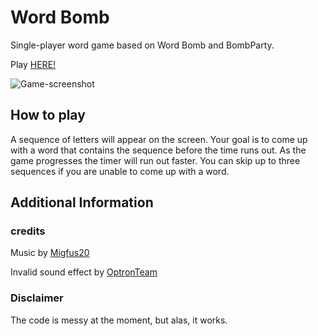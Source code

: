 # Word Bomb
Single-player word game based on Word Bomb and BombParty.

Play [HERE!](https://amondragonfl.github.io/word-bomb/)

![Game-screenshot](https://github.com/user-attachments/assets/960104ee-6086-4216-8612-8a3e3aada40c)

How to play
------

A sequence of letters will appear on the screen. Your goal is to come up with a word that contains the sequence before the time runs out. As the game progresses the timer will run out faster. You can skip up to three sequences if 
you are unable to come up with a word.

Additional Information
-----

### credits

Music by [Migfus20](https://freesound.org/people/Migfus20/)

Invalid sound effect by [OptronTeam](https://freesound.org/people/OptronTeam/)

### Disclaimer

The code is messy at the moment, but alas, it works. 




